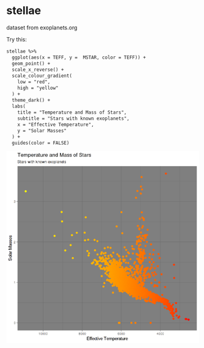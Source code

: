 # stellae
dataset from exoplanets.org


Try this:
```
stellae %>% 
  ggplot(aes(x = TEFF, y =  MSTAR, color = TEFF)) + 
  geom_point() + 
  scale_x_reverse() + 
  scale_colour_gradient(
    low = "red",
    high = "yellow"
  ) + 
  theme_dark() + 
  labs(
    title = "Temperature and Mass of Stars",
    subtitle = "Stars with known exoplanets",
    x = "Effective Temperature", 
    y = "Solar Masses"
  ) + 
  guides(color = FALSE)
  ```

![hr diagram](https://github.com/McCartneyAC/stellae/blob/master/hr.png?raw=true)
